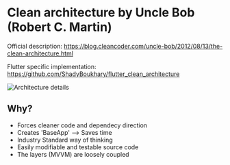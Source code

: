 # Clean architecture by Uncle Bob (Robert C. Martin)

Official description:  https://blog.cleancoder.com/uncle-bob/2012/08/13/the-clean-architecture.html

Flutter specific implementation: https://github.com/ShadyBoukhary/flutter_clean_architecture


  ![Architecture details](https://blog.cleancoder.com/uncle-bob/images/2012-08-13-the-clean-architecture/CleanArchitecture.jpg)

## Why?
- Forces cleaner code and dependecy direction
- Creates 'BaseApp' --> Saves time
- Industry Standard way of thinking
- Easily modifiable and testable source code
- The layers (MVVM) are loosely coupled